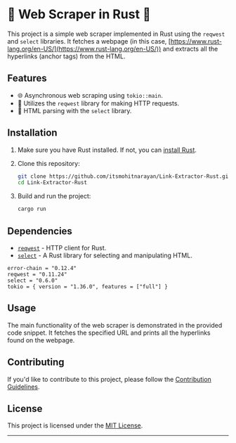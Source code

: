 # 🚀 **Web Scraper in Rust** 🚀


This project is a simple web scraper implemented in Rust using the `reqwest` and `select` libraries. It fetches a webpage (in this case, [https://www.rust-lang.org/en-US/](https://www.rust-lang.org/en-US/)) and extracts all the hyperlinks (anchor tags) from the HTML.

## Features

- 🌐 Asynchronous web scraping using `tokio::main`.
- 🦀 Utilizes the `reqwest` library for making HTTP requests.
- 📑 HTML parsing with the `select` library.

## Installation

1. Make sure you have Rust installed. If not, you can [install Rust](https://www.rust-lang.org/learn/get-started).

2. Clone this repository:

   ```bash
   git clone https://github.com/itsmohitnarayan/Link-Extractor-Rust.git
   cd Link-Extractor-Rust
   ```

3. Build and run the project:

   ```bash
   cargo run
   ```

## Dependencies

- [`reqwest`](https://crates.io/crates/reqwest) - HTTP client for Rust.
- [`select`](https://crates.io/crates/select) - A Rust library for selecting and manipulating HTML.

```
error-chain = "0.12.4"
reqwest = "0.11.24"
select = "0.6.0"
tokio = { version = "1.36.0", features = ["full"] }
```

## Usage

The main functionality of the web scraper is demonstrated in the provided code snippet. It fetches the specified URL and prints all the hyperlinks found on the webpage.


## Contributing

If you'd like to contribute to this project, please follow the [Contribution Guidelines](CONTRIBUTING.md).

## License

This project is licensed under the [MIT License](LICENSE).


--------------------------------------------------------------------------------------
